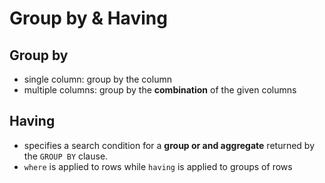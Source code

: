# Group by & Having

## Group by
- single column: group by the column
- multiple columns: group by the **combination** of the given columns


## Having
- specifies a search condition for a **group or and aggregate** returned by the `GROUP BY` clause.
- `where` is applied to rows while `having` is applied to groups of rows
